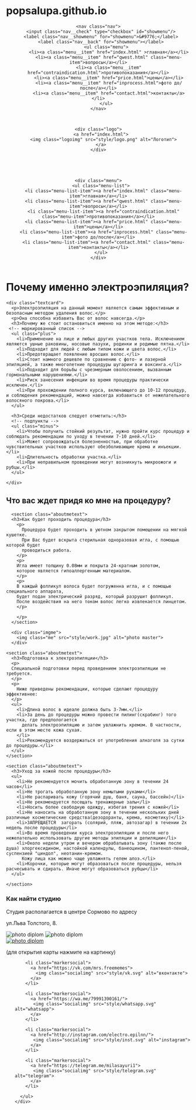 # popsalupa.github.io
<!DOCTYPE HTML>

<head>
  <meta charset="UTF-8">
  <meta name="viewport" content="width=device-width, initial-scale=1">
  <meta http-equiv="content-language" content="ru">
  <meta name="keywords" content="эпиляция, электроэпиляция, удаление волос, волосы">  
  <meta name="description" content="избавление от волос на теле методом электроэпиляции. Электроэпиляция - это метод перманентного удаления волос с помощью электрического разряда.">
  <meta name="author" content="Dmitiy A.">
  <meta name="copyright" content="Dmitriy A.">
  <meta http-equiv="cache-control" content="no-cache">
  <link rel="icon" href="style/logo.png" type="image/x-icon">
  <link rel="stylesheet" href="style/style.css" type="text/css">
  <script src="/style/btm.js"></script>

  <title>электроэпиляция нижний новгород</title>

<link rel="preconnect" href="https://fonts.gstatic.com" crossorigin>
<link href="https://fonts.googleapis.com/css2?family=Poiret+One&display=swap" rel="stylesheet">

<!-- Google tag (gtag.js) -->
<script async src="https://www.googletagmanager.com/gtag/js?id=G-LJYQSLDZ8S"></script>
<script>
  window.dataLayer = window.dataLayer || [];
  function gtag(){dataLayer.push(arguments);}
  gtag('js', new Date());

  gtag('config', 'G-LJYQSLDZ8S');
</script>
</head>

  
<body>

<header
  <div class="header-container">

    <nav class="nav">
      <input class="nav__check" type="checkbox" id="showmenu"/>
      <label class="nav__showmenu" for="showmenu">&#9776;</label>
      <label class="nav__back" for="showmenu"></label>
          <ul class="menu">
            <li><a class="menu__item" href="index.html" >главная</a></li>
            <li><a class="menu__item" href="qwest.html" class="menu-item">вопросы</a></li>
            <li><a class="menu__item" href="contraindication.html">противопоказания</a></li>
            <li><a class="menu__item" href="price.html">цены</a></li>
            <li><a class="menu__item" href="inprocess.html">фото до/после</a></li>
            <li><a class="menu__item" href="contact.html">контакты</a></li>
          </ul>
    </nav>



    <div class="logo">
      <a href="index.html">
        <img class="logoimg" src="style/logo.png" alt="Логотип">
      </a>
    </div>
    




    <div class="menu">
      <ul class="menu-list">
        <li class="menu-list-item"><a href="index.html" class="menu-item">главная</a></li>
        <li class="menu-list-item"><a href="qwest.html" class="menu-item">вопросы</a></li>
        <li class="menu-list-item"><a href="contraindication.html" class="menu-item">противопоказания</a></li>
        <li class="menu-list-item"><a href="price.html" class="menu-item">цены</a></li>
        <li class="menu-list-item"><a href="inprocess.html" class="menu-item">фото до/после</a></li>
        <li class="menu-list-item"><a href="contact.html" class="menu-item">контакты</a></li>
      </ul>
    </div>
  </div>
</header>

<div class="alltitle">

<main class="containermain">
<h1>Почему именно электроэпиляция?</h1>

  <article class="card-name">
    
    <div class="textcard">
      <p>Электроэпиляция на данный момент является самым эффективным и безопасным методом удаления волос.</p>
      <p>Она способна избавить Вас от волос навсегда.</p>
      <h3>Почему же стоит остановиться именно на этом методе:</h3>
     <!-- маркированный список -->
      <ul class="plus"> 
        <li>Применение на лице и любых других участков тела. Исключением являются ушные раковины, носовые пазухи, родинки и родимые пятна.</li>
        <li>Подходит для людей с любым типом кожи и цвета волос.</li>
        <li>Предотвращает появление вросших волос.</li>
        <li>Стоит намного дешевле по сравнению с фото- и лазерной эпиляцией, а также многолетние процедуры шугаринга и воксинга.</li>
        <li>Подходит для борьбы с чрезмерным оволосением, вызванным гормональными нарушениями.</li>
        <li>Риск занесения инфекции во время процедуры практически исключен.</li>
        <li>При прохождении полного курса, включающего до 10-12 процедур, и соблюдения рекомендаций, можно навсегда избавиться от нежелательного волосяного покрова.</li>
      </ul>

      <h3>Среди недостатков следует отметить:</h3>
      <!-- подпункты -->
      <ul class="minus">
        <li>Чтобы получить стойкий результат, нужно пройти курс процедур и соблюдать рекомендации по уходу в течении 7-10 дней.</li>
        <li>Может сопровождаться болезненностью, при обработке чувствительных участков используют обезболивающие крема и инъекции.</li>
        <li>Длительность обработки участка.</li>
        <li>При неправильном проведении могут возникнуть микроожоги и рубцы.</li>
      </ul>

    </div>

  </article>

  <div class="aboutme">
    <h2>Что вас ждет придя ко мне на процедуру?</h2>
  </div>

  <section class="aboutme-container">
         
      <section class="aboutmetext">
      <h3>Как будет проходить процедура</h3>
        <p>
          Процедура будет проходить в уютном закрытом помещении на мягкой кушетке.
          При Вас будет вскрыта стерильная одноразовая игла, с помощью которой будет
          проводиться работа.
        </p>
        <p>
        Игла имеет толщину 0.08мм и покрыта 24-кратным золотом,
        которое является гипоаллергенным материалом.
        </p>
        <p>
        В каждый фолликул волоса будет погруженна игла, и с помощью специального аппарата,
        будет подан электрический разряд, который разрушит фолликул.
        После воздействия на него током волос легко извлекается пинцетом.
        </p>

        </p>
      </section>

      <div class="imgme">
        <img class="me" src="style/work.jpg" alt="photo master">
      </div>

    <section class="aboutmetext">
      <h3>Подготовка к электроэпиляции</h3>
      <p>
      Специальной подготовки перед проведением электроэпиляции не требуется.
      </p>
      <p>
        Ниже приведены рекомендации, которые сделают процедуру эффективнее:
      </p>
      <ul>
        <li>Длина волос в идеале должна быть 3-7мм.</li>
        <li>За день до процедуры можно провести пилинг(скрабинг) того участка, где предпологается
          делать электроэпиляцию и затем увлажнить кремом. В частности, если в этом месте кожа сухая.
        </li>
        <li>Рекомендуется воздержаться от употребления алкоголя за сутки до процедуры.</li>
      </ul>
    </section>

  </section>

  
  <section class="aboutme-container">
         
    <section class="aboutmetext">
      <h3>Уход за кожей после процедуры</h3>
      <ul>
        <li>Не рекомендуется мочить обработанную зону в течении 24 часов</li>
        <li>Не трогать обработанную зону немытыми руками</li>
        <li>Не распаривать кожу (горячий душ, баня, сауна, бассейн)</li>
        <li>Не рекомендуется посещать тренажерные залы</li>
        <li>Носить более свободную одежду, избегая трения с кожей</li>
        <li>Не наносить на обработанную зону в течении нескольких дней различные косметические средства(дезодоранты, крема, косметику)</li>
        <li>ЗАПРЕЩАЕТСЯ  загорать (солярий, пляж, автозагар) в течении 2х недель после процедуры</li>
        <li>Во время проведении курса электроэпиляции и после него нежелательно использовать другие методы эпиляции и депиляции</li>
        <li>Около недели утром и вечером обрабатывать зону (также после душа) хлоргексидином, настойкой календулы, банеоцином, пантенол-пеной, суспензией "циндол", неотанин-кремом.
          Кожу лица как можно чаще увлажнять гелем алоэ.</li>
        <li>Корочки, которые могут образоваться после процедуры, нельзя расчесывать и сдирать. Иначе могут образоваться рубцы</li>
      </ul>    
    
    </section>

<!-- еще немного текста -->
  <div class="studia">
    <h3>Как найти студию</h3>
    <p>
      Студия располагается в центре Сормово по адресу </p><p>ул.Льва Толстого, 8.
    </p>
    <!-- фото Дипломов -->
    <div class="imgdiplom">
      <img class="diplom" src="style/studiahere.png" alt="photo diplom">
      <img class="diplom" src="style/studia.png" alt="photo diplom">
    </div>
    <div class="imgdiplom">
      <a class="map" href="https://yandex.ru/maps/47/nizhny-novgorod/house/ulitsa_lva_tolstogo_8/YEoYfgFiQUEOQFtsfX90cHxhZA==/?ll=43.862955%2C56.350957&z=18.75"><img class="map" src="style/map.png" alt="photo diplom"></a>
      <p class="maptext">(для открытия карты нажмите на картинку)</p>
    </div>

  </div>
  
</section>



</main>

</div>


<footer class="footer">
  <div class="footer-container">
    <div class="social">
      <ul class="social-icon">
       
        <li class="markersocial"> 
          <a href="https://vk.com/mrs.freememes">
            <img class="socialimg" src="style/vk.svg" alt="вконтакте">
          </a>
        </li>

        <li class="markersocial"> 
          <a href="https://wa.me/79991390161/">
           <img class="socialimg" src="style/whatsapp.svg" alt="whatsapp">
          </a>
        </li>

        <li class="markersocial"> 
          <a href="http://instagram.com/electro.epilnn/">
           <img class="socialimg" src="style/inst.svg" alt="instagram">
          </a>
        </li>

        <li class="markersocial"> 
          <a href="https://telegram.me/milasayuri1">
           <img class="socialimg" src="style/telegram.svg" alt="telegram">
          </a>
        </li>

      </ul>
    </div>

  </div>
</footer>

</body>
